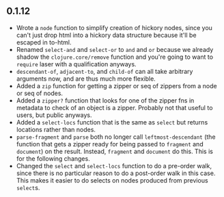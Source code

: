 ## 0.1.12

* Wrote a `node` function to simplify creation of hickory nodes, since you can't
  just drop html into a hickory data structure because it'll be escaped in
  to-html.
* Renamed `select-and` and `select-or` to `and` and `or` because we already
  shadow the `clojure.core/remove` function and you're going to want to
  `require` laser with a qualification anyways.
* `descendant-of`, `adjacent-to`, and `child-of` can all take arbitrary
  arguments now, and are thus much more flexible.
* Added a `zip` function for getting a zipper or seq of zippers from a node or
  seq of nodes.
* Added a `zipper?` function that looks for one of the zipper fns in metadata to
  check of an object is a zipper. Probably not that useful to users, but public
  anyways.
* Added a `select-locs` function that is the same as `select` but returns
  locations rather than nodes.
* `parse-fragment` and `parse` both no longer call `leftmost-descendant` (the
  function that gets a zipper ready for being passed to `fragment` and
  `document`) on the result. Instead, `fragment` and `document` do this. This is
  for the following changes.
* Changed the `select` and `select-locs` function to do a pre-order walk, since
  there is no particular reason to do a post-order walk in this case. This makes
  it easier to do selects on nodes produced from previous `select`s.
